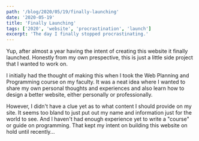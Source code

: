 ```yaml
---
path: '/blog/2020/05/19/finally-launching'
date: '2020-05-19'
title: 'Finally Launching'
tags: ['2020', 'website', 'procrastination', 'launch']
excerpt: 'The day I finally stopped procrastinating.'
---
```


Yup, after almost a year having the intent of creating this website it finally launched. Honestly from my own prespective, this is just a little side project that I wanted to work on.

I initially had the thought of making this when I took the Web Planning and Programming course on my faculty. It was a neat idea where I wanted to share my own personal thoughts and experiences and also learn how to design a better website, either personally or professionally.

However, I didn't have a clue yet as to what content I should provide on my site. It seems too bland to just put out my name and information just for the world to see. And I haven't had enough experience yet to write a "course" or guide on programming. That kept my intent on building this website on hold until recently...